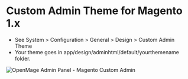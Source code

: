 # Custom Admin Theme for Magento 1.x
- See System > Configuration > General > Design > Custom Admin Theme
- Your theme goes in app/design/adminhtml/default/yourthemename folder.

![OpenMage Admin Panel - Magento Custom Admin](https://i.ibb.co/JjkTBZk/2022-09-05-09-49-42.png)

